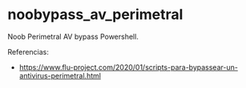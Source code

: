 # noobypass_av_perimetral
Noob Perimetral AV bypass Powershell.

Referencias:
- https://www.flu-project.com/2020/01/scripts-para-bypassear-un-antivirus-perimetral.html
